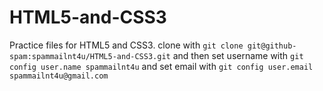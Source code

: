 # HTML5-and-CSS3
Practice files for HTML5 and CSS3.
clone with `git clone git@github-spam:spammailnt4u/HTML5-and-CSS3.git`
and then set username with `git config user.name spammailnt4u`
and set email with `git config user.email spammailnt4u@gmail.com`
